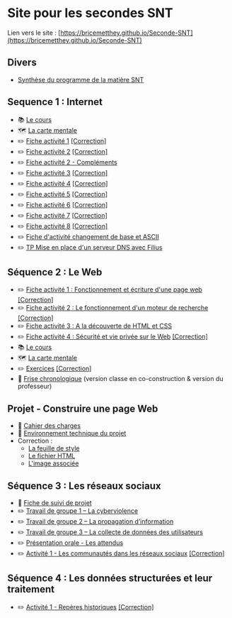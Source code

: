# Site pour les secondes SNT

Lien vers le site : [https://bricemetthey.github.io/Seconde-SNT](https://bricemetthey.github.io/Seconde-SNT)

## Divers

+ [Synthèse du programme de la matière SNT](https://github.com/BriceMetthey/Seconde-SNT/blob/main/Divers/Synth%C3%A8se_Programme_SNT.pdf)

## Sequence 1 : Internet 

+ :books: [Le cours](https://github.com/BriceMetthey/Seconde-SNT/blob/main/S%C3%A9quence_1_Internet/Cours.pdf)
+ :world_map: [La carte mentale](https://github.com/BriceMetthey/Seconde-SNT/blob/main/S%C3%A9quence_1_Internet/Carte-mentale.svg)
+ :pencil2: [Fiche activité 1](https://github.com/BriceMetthey/Seconde-SNT/blob/main/S%C3%A9quence_1_Internet/Activit%C3%A9%201.pdf) [[Correction]](https://github.com/BriceMetthey/Seconde-SNT/blob/main/S%C3%A9quence_1_Internet/Activit%C3%A9%201%20-%20Correction.pdf)
+ :pencil2: [Fiche activité 2](https://github.com/BriceMetthey/Seconde-SNT/blob/main/S%C3%A9quence_1_Internet/Activit%C3%A9%202.pdf) [[Correction]](https://github.com/BriceMetthey/Seconde-SNT/blob/main/S%C3%A9quence_1_Internet/Activit%C3%A9%202%20-%20Correction.pdf)
+ :pencil2: [Fiche activité 2 - Compléments](https://github.com/BriceMetthey/Seconde-SNT/blob/main/S%C3%A9quence_1_Internet/Activit%C3%A9%202%20-%20Compl%C3%A9ments.pdf)
+ :pencil2: [Fiche activité 3](https://github.com/BriceMetthey/Seconde-SNT/blob/main/S%C3%A9quence_1_Internet/Activit%C3%A9%203.pdf) [[Correction]](https://github.com/BriceMetthey/Seconde-SNT/blob/main/S%C3%A9quence_1_Internet/Activit%C3%A9%203%20-%20Correction.pdf)
+ :pencil2: [Fiche activité 4](https://github.com/BriceMetthey/Seconde-SNT/blob/main/S%C3%A9quence_1_Internet/Activit%C3%A9%204.pdf) [[Correction]](https://github.com/BriceMetthey/Seconde-SNT/blob/main/S%C3%A9quence_1_Internet/Activit%C3%A9%204%20-%20Correction.pdf)
+ :pencil2: [Fiche activité 5](https://github.com/BriceMetthey/Seconde-SNT/blob/main/S%C3%A9quence_1_Internet/Activit%C3%A9%205.pdf) [[Correction]](https://github.com/BriceMetthey/Seconde-SNT/blob/main/S%C3%A9quence_1_Internet/Activit%C3%A9%205_Correction.pdf)
+ :pencil2: [Fiche activité 6](https://github.com/BriceMetthey/Seconde-SNT/blob/main/S%C3%A9quence_1_Internet/Activit%C3%A9%206.pdf) [[Correction]](https://github.com/BriceMetthey/Seconde-SNT/blob/main/S%C3%A9quence_1_Internet/Activit%C3%A9%206%20-%20Correction.pdf)
+ :pencil2: [Fiche activité 7](https://github.com/BriceMetthey/Seconde-SNT/blob/main/S%C3%A9quence_1_Internet/Activit%C3%A9%207.pdf) [[Correction]](https://github.com/BriceMetthey/Seconde-SNT/blob/main/S%C3%A9quence_1_Internet/Activit%C3%A9%207%20-%20Correction.pdf)
+ :pencil2: [Fiche activité 8](https://github.com/BriceMetthey/Seconde-SNT/blob/main/S%C3%A9quence_1_Internet/Activit%C3%A9%208.pdf) [[Correction]](https://github.com/BriceMetthey/Seconde-SNT/blob/main/S%C3%A9quence_1_Internet/Activit%C3%A9%208%20-%20Correction.pdf)
+ :pencil2: [Fiche d'activité changement de base et ASCII](https://capytale2.ac-paris.fr/web/c/ed98-4417396)
+ :pencil2: [TP Mise en place d'un serveur DNS avec Filius](https://github.com/BriceMetthey/Seconde-SNT/blob/main/S%C3%A9quence_1_Internet/TP_FILIUS.pdf)

## Séquence 2 : Le Web

+ ✏️ [Fiche activité 1 : Fonctionnement et écriture d'une page web](https://github.com/BriceMetthey/Seconde-SNT/blob/main/S%C3%A9quence_2_Web/Activit%C3%A9%201.pdf) [[Correction]](https://github.com/BriceMetthey/Seconde-SNT/blob/main/S%C3%A9quence_2_Web/Activit%C3%A9%201%20-%20Correction.pdf)
+ ✏️ [Fiche activité 2 : Le fonctionnement d'un moteur de recherche](https://github.com/BriceMetthey/Seconde-SNT/blob/main/S%C3%A9quence_2_Web/Activit%C3%A9%202.pdf) [[Correction]](https://github.com/BriceMetthey/Seconde-SNT/blob/main/S%C3%A9quence_2_Web/Activit%C3%A9%202%20-%20Correction.pdf)
+ ✏️ [Fiche activité 3 : A la découverte de HTML et CSS](https://github.com/BriceMetthey/Seconde-SNT/blob/main/S%C3%A9quence_2_Web/Activit%C3%A9%203.pdf)
+ ✏️ [Fiche activité 4 : Sécurité et vie privée sur le Web](https://github.com/BriceMetthey/Seconde-SNT/blob/main/S%C3%A9quence_2_Web/Activite_4.pdf) [[Correction]](https://github.com/BriceMetthey/Seconde-SNT/blob/main/S%C3%A9quence_2_Web/Activite_4%20-%20Correction.pdf)
+ :books: [Le cours](https://github.com/BriceMetthey/Seconde-SNT/blob/main/S%C3%A9quence_2_Web/Le%20cours.pdf)
+ :world_map: [La carte mentale](https://github.com/BriceMetthey/Seconde-SNT/blob/main/S%C3%A9quence_2_Web/Carte-mentale.svg)
+ ✏️ [Exercices](https://github.com/BriceMetthey/Seconde-SNT/blob/main/S%C3%A9quence_2_Web/Exercices.pdf) [[Correction]](https://github.com/BriceMetthey/Seconde-SNT/blob/main/S%C3%A9quence_2_Web/Exercices%20-%20Correction.pdf)
+ :dart: [Frise chronologique](https://mon.lyceeconnecte.fr/timelinegenerator#) (version classe en co-construction & version du professeur)

## Projet - Construire une page Web

+ :rocket: [Cahier des charges](https://github.com/BriceMetthey/Seconde-SNT/blob/main/Projets/Projet%201/Cahier%20des%20charges.pdf)
+ :rocket: [Environnement technique du projet](https://capytale2.ac-paris.fr/web/c/f35c-5014219)
+ Correction :
  + [La feuille de style](https://github.com/BriceMetthey/Seconde-SNT/blob/main/Projets/Projet%201/feuille-de-style.css)
  + [Le fichier HTML](https://github.com/BriceMetthey/Seconde-SNT/blob/main/Projets/Projet%201/reference.html)
  + [L'image associée](https://github.com/BriceMetthey/Seconde-SNT/blob/main/Projets/Projet%201/image.png)

## Séquence 3 : Les réseaux sociaux

+ 📝 [Fiche de suivi de projet](https://github.com/BriceMetthey/Seconde-SNT/blob/main/S%C3%A9quence_3_Les%20r%C3%A9seaux%20sociaux/Fiche%20de%20suivi%20de%20projet.pdf)
+ :pencil2: [Travail de groupe 1 – La cyberviolence](https://github.com/BriceMetthey/Seconde-SNT/blob/main/S%C3%A9quence_3_Les%20r%C3%A9seaux%20sociaux/Fiche%20Groupe%201.pdf)
+ :pencil2: [Travail de groupe 2 – La propagation d’information](https://github.com/BriceMetthey/Seconde-SNT/blob/main/S%C3%A9quence_3_Les%20r%C3%A9seaux%20sociaux/Fiche%20Groupe%202.pdf)
+ :pencil2: [Travail de groupe 3 – La collecte de données des utilisateurs](https://github.com/BriceMetthey/Seconde-SNT/blob/main/S%C3%A9quence_3_Les%20r%C3%A9seaux%20sociaux/Fiche%20Groupe%203.pdf)
+ :pencil2: [Présentation orale - Les attendus](https://github.com/BriceMetthey/Seconde-SNT/blob/main/S%C3%A9quence_3_Les%20r%C3%A9seaux%20sociaux/Pr%C3%A9sentation%20orale.pdf)
+ ✏️ [Activité 1 - Les communautés dans les réseaux sociaux](https://github.com/BriceMetthey/Seconde-SNT/blob/main/S%C3%A9quence_3_Les%20r%C3%A9seaux%20sociaux/Activit%C3%A9%201%20-%20Les%20communaut%C3%A9s%20dans%20les%20r%C3%A9seaux%20sociaux.pdf) [[Correction]](https://github.com/BriceMetthey/Seconde-SNT/blob/main/S%C3%A9quence_3_Les%20r%C3%A9seaux%20sociaux/Activit%C3%A9%201%20-%20Les%20communaut%C3%A9s%20dans%20les%20r%C3%A9seaux%20sociaux%20-%20correction.pdf)

## Séquence 4 : Les données structurées et leur traitement
+ ✏️ [Activité 1 - Repères historiques]() [[Correction]]()

